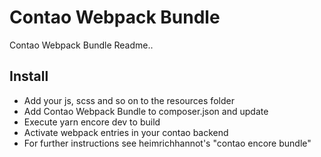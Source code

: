# Contao Webpack Bundle

Contao Webpack Bundle Readme..

## Install

- Add your js, scss and so on to the resources folder
- Add Contao Webpack Bundle to composer.json and update
- Execute yarn encore dev to build 
- Activate webpack entries in your contao backend
- For further instructions see heimrichhannot's "contao encore bundle"

